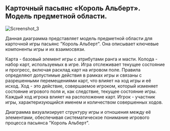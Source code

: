 ## Карточный пасьянс «Король Альберт». Модель предметной области.


![Screenshot_3](https://github.com/kalashnikovqq/solitaireKingAlbert/assets/100009366/1e053aec-f967-4fa7-9da3-1444ae8ac919)

Данная диаграмма представляет модель предметной области для карточной игры пасьянс "Король Альберт". Она описывает ключевые компоненты игры и их взаимосвязи.

Карта - базовый элемент игры с атрибутами ранга и масти. 
Колода - набор карт, используемых в игре. 
Игра отслеживает текущее состояние и прогресс, включая расклад карт на игровом поле.
Правила определяют допустимые действия в рамках игры и связаны с разрешенными перемещениями карт, что влияет на ход игры и её исход.
Ход - это действие, совершаемое игроком, который изменяет состояние игрового поля и, как следствие, текущее состояние игры. Каждый ход игрока влияет на расположение карт.
Игрок - участник игры, характеризующийся именем и количеством совершенных ходов.

Диаграмма визуализирует структуру игры и отношения между её элементами, обеспечивая систематическое понимание игрового процесса пасьянса "Король Альберт".
